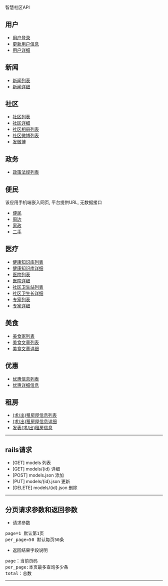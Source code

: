 智慧社区API
## 用户
* [用户登录](/jinwanlin/wisdom-api/blob/master/phone/users/login.md)
* [更新用户信息](/jinwanlin/wisdom-api/blob/master/phone/users/update.md "用于修改用户所在社区") 
* [用户详细](/jinwanlin/wisdom-api/blob/master/phone/users/show.md)

## 新闻
* [新闻列表](/jinwanlin/wisdom-api/blob/master/phone/news/index.md)
* [新闻详细](/jinwanlin/wisdom-api/blob/master/phone/news/show.md)

## 社区
* [社区列表](/jinwanlin/wisdom-api/blob/master/phone/communities/index.md)
* [社区详细](/jinwanlin/wisdom-api/blob/master/phone/communities/show.md)
* [社区相册列表](/jinwanlin/wisdom-api/blob/master/phone/notes/photos.md)
* [社区微博列表](/jinwanlin/wisdom-api/blob/master/phone/notes/index.md)
* [发微博](/jinwanlin/wisdom-api/blob/master/phone/notes/create.md)

## 政务
* [政策法规列表](/jinwanlin/wisdom-api/blob/master/phone/repositories/index.md)

## 便民
  该应用手机端嵌入网页, 平台提供URL, 无数据接口
* [便民](http://61.128.122.51/hotline.mobile)
* [周边](http://61.128.122.51/merchants.mobile)
* [家政](http://61.128.122.51/houses.mobile)
* [二手](http://61.128.122.51/seconds.mobile)

## 医疗
* [健康知识库列表](/jinwanlin/wisdom-api/blob/master/phone/repositories/index.md)
* [健康知识库详细](/jinwanlin/wisdom-api/blob/master/phone/repositories/show.md)
* [医院列表](/jinwanlin/wisdom-api/blob/master/phone/hospitals/index.md)
* [医院详细](/jinwanlin/wisdom-api/blob/master/phone/hospitals/show.md)
* [社区卫生站列表](/jinwanlin/wisdom-api/blob/master/phone/community_health_stations/index.md)
* [社区卫生长详细](/jinwanlin/wisdom-api/blob/master/phone/community_health_stations/show.md)
* [专家列表](/jinwanlin/wisdom-api/blob/master/phone/doctors/index.md)
* [专家详细](/jinwanlin/wisdom-api/blob/master/phone/doctors/show.md)

## 美食
* [美食家列表](/jinwanlin/wisdom-api/blob/master/phone/authors/index.md)
* [美食文章列表](/jinwanlin/wisdom-api/blob/master/phone/articles/index.md)
* [美食文章详细](/jinwanlin/wisdom-api/blob/master/phone/articles/show.md)

## 优惠
* [优惠信息列表](/jinwanlin/wisdom-api/blob/master/phone/coupons/index.md)
* [优惠详细信息](/jinwanlin/wisdom-api/blob/master/phone/coupons/show.md)

## 租房
* [(求/出)租房屋信息列表](/jinwanlin/wisdom-api/blob/master/phone/rents/index.md)
* [(求/出)租房屋信息详细](/jinwanlin/wisdom-api/blob/master/phone/rents/show.md)
* [发表(求/出)租房信息](/jinwanlin/wisdom-api/blob/master/phone/rents/create.md)

------------------------
## rails请求
* [GET]  	models			列表
* [GET]		models/{id} 		详细
* [POST]	models.json		添加
* [PUT]		models/{id}.json	更新
* [DELETE]	models/{id}.json	删除

-------------------------
## 分页请求参数和返回参数
* 请求参数
<pre>
page=1 默认第1页  
per_page=50 默认每页50条
</pre>


* 返回结果字段说明
<pre>
page：当前页码  
per_page:本页最多查询多少条  
total：总数
</pre>
---------------------------------------




